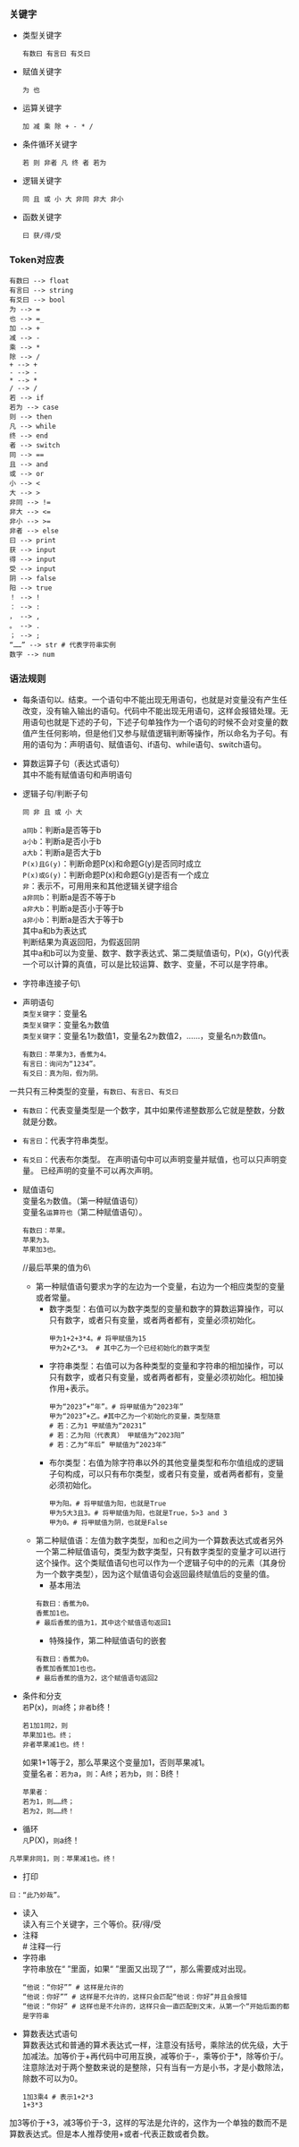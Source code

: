 ### 关键字
* 类型关键字
    ```
    有数曰 有言曰 有爻曰
    ```
* 赋值关键字
    ```
    为 也
    ```
* 运算关键字
    ```
    加 减 乘 除 + - * /
    ```
* 条件循环关键字
    ```
    若 则 非者 凡 终 者 若为
    ```
* 逻辑关键字
    ```
    同 且 或 小 大 非同 非大 非小
    ```
* 函数关键字
    ```
    曰 获/得/受
    ```
### Token对应表
```TXT
有数曰 --> float
有言曰 --> string
有爻曰 --> bool
为 --> =
也 --> =_
加 --> +
减 --> -
乘 --> *
除 --> /
+ --> +
- --> -
* --> *
/ --> /
若 --> if
若为 --> case
则 --> then
凡 --> while
终 --> end
者 --> switch
同 --> == 
且 --> and
或 --> or
小 --> <
大 --> >
非同 --> != 
非大 --> <=
非小 --> >= 
非者 --> else 
曰 --> print
获 --> input
得 --> input
受 --> input
阴 --> false
阳 --> true
！ --> !
： --> :
， --> ,
。 --> .
； --> ;
“……” --> str # 代表字符串实例
数字 --> num
```
### 语法规则
* 每条语句以`。`结束。一个语句中不能出现无用语句，也就是对变量没有产生任改变，没有输入输出的语句。代码中不能出现无用语句，这样会报错处理。无用语句也就是下述的子句，下述子句单独作为一个语句的时候不会对变量的数值产生任何影响，但是他们又参与赋值逻辑判断等操作，所以命名为子句。有用的语句为：声明语句、赋值语句、if语句、while语句、switch语句。
* 算数运算子句（表达式语句）\
其中不能有赋值语句和声明语句

* 逻辑子句/判断子句
    ```
    同 非 且 或 小 大
    ```
    `a同b`：判断a是否等于b\
    `a小b`：判断a是否小于b\
    `a大b`：判断a是否大于b\
    `P(x)且G(y)`：判断命题P(x)和命题G(y)是否同时成立\
    `P(x)或G(y)`：判断命题P(x)和命题G(y)是否有一个成立\
    `非`：表示不，可用用来和其他逻辑关键字组合\
    `a非同b`：判断a是否不等于b\
    `a非大b`：判断a是否小于等于b\
    `a非小b`：判断a是否大于等于b\
    其中a和b为表达式\
    判断结果为真返回阳，为假返回阴\
    其中a和b可以为变量、数字、数字表达式、第二类赋值语句，P(x)，G(y)代表一个可以计算的真值，可以是比较运算、数字、变量，不可以是字符串。

* 字符串连接子句\
* 声明语句\
`类型关键字`：变量名\
`类型关键字`：变量名`为`数值\
`类型关键字`：变量名1`为`数值1，变量名2`为`数值2，……，变量名n`为`数值n。
    ```
    有数曰：苹果为3，香蕉为4。
    有言曰：询问为“1234”。
    有爻曰：真为阳，假为阴。
    ```
一共只有三种类型的变量，`有数曰`、`有言曰`、`有爻曰`
  * `有数曰`：代表变量类型是一个数字，其中如果传递整数那么它就是整数，分数就是分数。
  * `有言曰`：代表字符串类型。
  * `有爻曰`：代表布尔类型。
在声明语句中可以声明变量并赋值，也可以只声明变量。
已经声明的变量不可以再次声明。
* 赋值语句\
变量名`为`数值。（第一种赋值语句）\
变量名`运算符也`（第二种赋值语句）。
    ```
    有数曰：苹果。
    苹果为3。
    苹果加3也。
    ```
    //最后苹果的值为6\
  * 第一种赋值语句要求`为`字的左边为一个变量，右边为一个相应类型的变量或者常量。
    * 数字类型：右值可以为数字类型的变量和数字的算数运算操作，可以只有数字，或者只有变量，或者两者都有，变量必须初始化。
        ```TXT
        甲为1+2+3*4。# 将甲赋值为15
        甲为2+乙*3。 # 其中乙为一个已经初始化的数字类型
        ```
    * 字符串类型：右值可以为各种类型的变量和字符串的相加操作，可以只有数字，或者只有变量，或者两者都有，变量必须初始化。相加操作用+表示。
        ```TXT
        甲为“2023”+“年”。# 将甲赋值为“2023年”
        甲为“2023”+乙。#其中乙为一个初始化的变量，类型随意
        # 若：乙为1 甲赋值为“20231”
        # 若：乙为阳（代表真） 甲赋值为“2023阳”
        # 若：乙为“年后” 甲赋值为“2023年”
        ```
    * 布尔类型：右值为除字符串以外的其他变量类型和布尔值组成的逻辑子句构成，可以只有布尔类型，或者只有变量，或者两者都有，变量必须初始化。
        ```TXT
        甲为阳。# 将甲赋值为阳，也就是True
        甲为5大3且3。# 将甲赋值为阳，也就是True，5>3 and 3
        甲为0。# 将甲赋值为阴，也就是False
        ```
  * 第二种赋值语：左值为数字类型，`加`和`也`之间为一个算数表达式或者另外一个第二种赋值语句，类型为数字类型，只有数字类型的变量才可以进行这个操作。这个类赋值语句也可以作为一个逻辑子句中的的元素（其身份为一个数字类型），因为这个赋值语句会返回最终赋值后的变量的值。
    * 基本用法
    ```TXT
    有数曰：香蕉为0。
    香蕉加1也。
    # 最后香蕉的值为1，其中这个赋值语句返回1
    ```
    * 特殊操作，第二种赋值语句的嵌套
    ```TXT
    有数曰：香蕉为0。
    香蕉加香蕉加1也也。
    # 最后香蕉的值为2，这个赋值语句返回2
    ```

* 条件和分支\
`若`P(x)，`则`a终；`非者`b终！
    ```
    若1加1同2，则
    苹果加1也。终；
    非者苹果减1也。终！
    ```
    如果1+1等于2，那么苹果这个变量加1，否则苹果减1。\
    变量名`者`：`若为`a，`则`：A`终`；`若为`b，`则`：B终！
    ```
    苹果者：
    若为1，则……终；
    若为2，则……终！
    ```
* 循环\
`凡`P(X)，`则`a终！
```
凡苹果非同1，则：苹果减1也。终！
```
* 打印
```
曰：“此乃妙哉”。
```
* 读入\
读入有三个关键字，三个等价。获/得/受
* 注释\
\# 注释一行
* 字符串\
字符串放在“ ”里面，如果“ ”里面又出现了“”，那么需要成对出现。
    ```
    “他说：“你好”” # 这样是允许的
    “他说：你好”” # 这样是不允许的，这样只会匹配“他说：你好”并且会报错
    “他说：“你好” # 这样也是不允许的，这样只会一直匹配到文末，从第一个“开始后面的都是字符串
    ```
* 算数表达式语句\
算数表达式和普通的算术表达式一样，注意没有括号，乘除法的优先级，大于加减法。加等价于+再代码中可用互换，减等价于-，乘等价于*，除等价于/。注意除法对于两个整数来说的是整除，只有当有一方是小书，才是小数除法，除数不可以为0。
    ``` 
    1加3乘4 # 表示1+2*3
    1+3*3
    ```
加3等价于+3，减3等价于-3，这样的写法是允许的，这作为一个单独的数而不是算数表达式。但是本人推荐使用+或者-代表正数或者负数。

